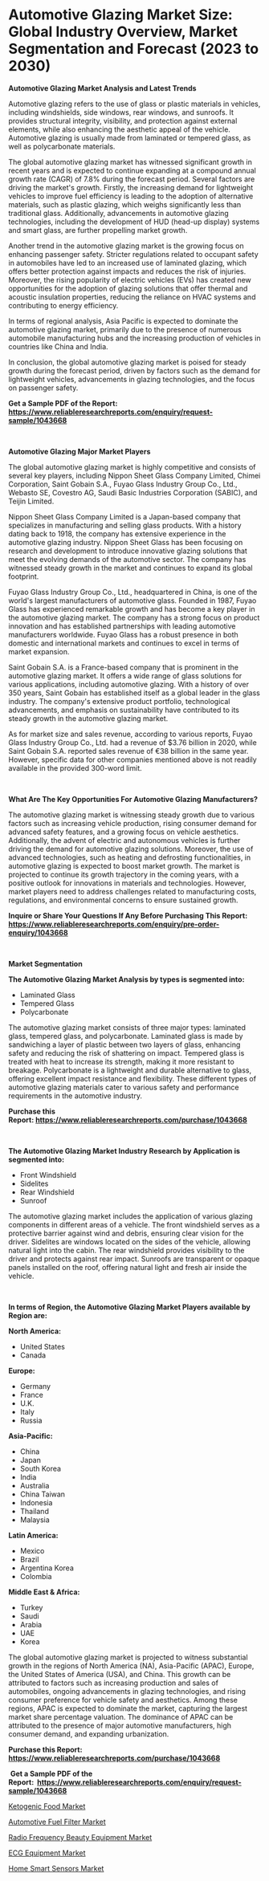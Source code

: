 <p><h1>Automotive Glazing Market Size: Global Industry Overview, Market Segmentation and Forecast (2023 to 2030)</h1></p><p><strong>Automotive Glazing Market Analysis and Latest Trends</strong></p>
<p><p>Automotive glazing refers to the use of glass or plastic materials in vehicles, including windshields, side windows, rear windows, and sunroofs. It provides structural integrity, visibility, and protection against external elements, while also enhancing the aesthetic appeal of the vehicle. Automotive glazing is usually made from laminated or tempered glass, as well as polycarbonate materials.</p><p>The global automotive glazing market has witnessed significant growth in recent years and is expected to continue expanding at a compound annual growth rate (CAGR) of 7.8% during the forecast period. Several factors are driving the market's growth. Firstly, the increasing demand for lightweight vehicles to improve fuel efficiency is leading to the adoption of alternative materials, such as plastic glazing, which weighs significantly less than traditional glass. Additionally, advancements in automotive glazing technologies, including the development of HUD (head-up display) systems and smart glass, are further propelling market growth.</p><p>Another trend in the automotive glazing market is the growing focus on enhancing passenger safety. Stricter regulations related to occupant safety in automobiles have led to an increased use of laminated glazing, which offers better protection against impacts and reduces the risk of injuries. Moreover, the rising popularity of electric vehicles (EVs) has created new opportunities for the adoption of glazing solutions that offer thermal and acoustic insulation properties, reducing the reliance on HVAC systems and contributing to energy efficiency.</p><p>In terms of regional analysis, Asia Pacific is expected to dominate the automotive glazing market, primarily due to the presence of numerous automobile manufacturing hubs and the increasing production of vehicles in countries like China and India.</p><p>In conclusion, the global automotive glazing market is poised for steady growth during the forecast period, driven by factors such as the demand for lightweight vehicles, advancements in glazing technologies, and the focus on passenger safety.</p></p>
<p><strong>Get a Sample PDF of the Report:&nbsp; <a href="https://www.reliableresearchreports.com/enquiry/request-sample/1043668">https://www.reliableresearchreports.com/enquiry/request-sample/1043668</a></strong></p>
<p>&nbsp;</p>
<p><strong>Automotive Glazing Major Market Players</strong></p>
<p><p>The global automotive glazing market is highly competitive and consists of several key players, including Nippon Sheet Glass Company Limited, Chimei Corporation, Saint Gobain S.A., Fuyao Glass Industry Group Co., Ltd., Webasto SE, Covestro AG, Saudi Basic Industries Corporation (SABIC), and Teijin Limited.</p><p>Nippon Sheet Glass Company Limited is a Japan-based company that specializes in manufacturing and selling glass products. With a history dating back to 1918, the company has extensive experience in the automotive glazing industry. Nippon Sheet Glass has been focusing on research and development to introduce innovative glazing solutions that meet the evolving demands of the automotive sector. The company has witnessed steady growth in the market and continues to expand its global footprint.</p><p>Fuyao Glass Industry Group Co., Ltd., headquartered in China, is one of the world's largest manufacturers of automotive glass. Founded in 1987, Fuyao Glass has experienced remarkable growth and has become a key player in the automotive glazing market. The company has a strong focus on product innovation and has established partnerships with leading automotive manufacturers worldwide. Fuyao Glass has a robust presence in both domestic and international markets and continues to excel in terms of market expansion.</p><p>Saint Gobain S.A. is a France-based company that is prominent in the automotive glazing market. It offers a wide range of glass solutions for various applications, including automotive glazing. With a history of over 350 years, Saint Gobain has established itself as a global leader in the glass industry. The company's extensive product portfolio, technological advancements, and emphasis on sustainability have contributed to its steady growth in the automotive glazing market.</p><p>As for market size and sales revenue, according to various reports, Fuyao Glass Industry Group Co., Ltd. had a revenue of $3.76 billion in 2020, while Saint Gobain S.A. reported sales revenue of €38 billion in the same year. However, specific data for other companies mentioned above is not readily available in the provided 300-word limit.</p></p>
<p>&nbsp;</p>
<p><strong>What Are The Key Opportunities For Automotive Glazing Manufacturers?</strong></p>
<p><p>The automotive glazing market is witnessing steady growth due to various factors such as increasing vehicle production, rising consumer demand for advanced safety features, and a growing focus on vehicle aesthetics. Additionally, the advent of electric and autonomous vehicles is further driving the demand for automotive glazing solutions. Moreover, the use of advanced technologies, such as heating and defrosting functionalities, in automotive glazing is expected to boost market growth. The market is projected to continue its growth trajectory in the coming years, with a positive outlook for innovations in materials and technologies. However, market players need to address challenges related to manufacturing costs, regulations, and environmental concerns to ensure sustained growth.</p></p>
<p><strong>Inquire or Share Your Questions If Any Before Purchasing This Report: <a href="https://www.reliableresearchreports.com/enquiry/pre-order-enquiry/1043668">https://www.reliableresearchreports.com/enquiry/pre-order-enquiry/1043668</a></strong></p>
<p>&nbsp;</p>
<p><strong>Market Segmentation</strong></p>
<p><strong>The Automotive Glazing Market Analysis by types is segmented into:</strong></p>
<p><ul><li>Laminated Glass</li><li>Tempered Glass</li><li>Polycarbonate</li></ul></p>
<p><p>The automotive glazing market consists of three major types: laminated glass, tempered glass, and polycarbonate. Laminated glass is made by sandwiching a layer of plastic between two layers of glass, enhancing safety and reducing the risk of shattering on impact. Tempered glass is treated with heat to increase its strength, making it more resistant to breakage. Polycarbonate is a lightweight and durable alternative to glass, offering excellent impact resistance and flexibility. These different types of automotive glazing materials cater to various safety and performance requirements in the automotive industry.</p></p>
<p><strong>Purchase this Report:&nbsp;<a href="https://www.reliableresearchreports.com/purchase/1043668">https://www.reliableresearchreports.com/purchase/1043668</a></strong></p>
<p>&nbsp;</p>
<p><strong>The Automotive Glazing Market Industry Research by Application is segmented into:</strong></p>
<p><ul><li>Front Windshield</li><li>Sidelites</li><li>Rear Windshield</li><li>Sunroof</li></ul></p>
<p><p>The automotive glazing market includes the application of various glazing components in different areas of a vehicle. The front windshield serves as a protective barrier against wind and debris, ensuring clear vision for the driver. Sidelites are windows located on the sides of the vehicle, allowing natural light into the cabin. The rear windshield provides visibility to the driver and protects against rear impact. Sunroofs are transparent or opaque panels installed on the roof, offering natural light and fresh air inside the vehicle.</p></p>
<p>&nbsp;</p>
<p><strong>In terms of Region, the Automotive Glazing Market Players available by Region are:</strong></p>
<p>
    <p> <strong> North America: </strong>
        <ul>
            <li>United States</li>
            <li>Canada</li>
        </ul>
        </p> 
    <p> <strong> Europe: </strong>
        <ul>
            <li>Germany</li>
            <li>France</li>
            <li>U.K.</li>
            <li>Italy</li>
            <li>Russia</li>
        </ul>
        </p> 
    <p> <strong> Asia-Pacific: </strong>
        <ul>
            <li>China</li>
            <li>Japan</li>
            <li>South Korea</li>
            <li>India</li>
            <li>Australia</li>
            <li>China Taiwan</li>
            <li>Indonesia</li>
            <li>Thailand</li>
            <li>Malaysia</li>
        </ul>
        </p> 
    <p> <strong> Latin America: </strong>
        <ul>
            <li>Mexico</li>
            <li>Brazil</li>
            <li>Argentina Korea</li>
            <li>Colombia</li>
        </ul>
        </p> 
    <p> <strong> Middle East & Africa: </strong>
        <ul>
            <li>Turkey</li>
            <li>Saudi</li>
            <li>Arabia</li>
            <li>UAE</li>
            <li>Korea</li>
        </ul>
    </p>
    </p>
<p><p>The global automotive glazing market is projected to witness substantial growth in the regions of North America (NA), Asia-Pacific (APAC), Europe, the United States of America (USA), and China. This growth can be attributed to factors such as increasing production and sales of automobiles, ongoing advancements in glazing technologies, and rising consumer preference for vehicle safety and aesthetics. Among these regions, APAC is expected to dominate the market, capturing the largest market share percentage valuation. The dominance of APAC can be attributed to the presence of major automotive manufacturers, high consumer demand, and expanding urbanization.</p></p>
<p><strong>Purchase this Report: <a href="https://www.reliableresearchreports.com/purchase/1043668">https://www.reliableresearchreports.com/purchase/1043668</a></strong></p>
<p>&nbsp;<strong>Get a Sample PDF of the Report:&nbsp;&nbsp;<a href="https://www.reliableresearchreports.com/enquiry/request-sample/1043668">https://www.reliableresearchreports.com/enquiry/request-sample/1043668</a></strong></p>
<p><strong></strong></p>
<p><p><a href="https://medium.com/@mikeflatley6362/ketogenic-food-market-trends-forecast-and-competitive-analysis-to-2030-fa517a3d4b98">Ketogenic Food Market</a></p><p><a href="https://github.com/marloy8/Market-Research-Report-List-1/blob/main/automotive-fuel-filter-market.md">Automotive Fuel Filter Market</a></p><p><a href="https://www.linkedin.com/pulse/radio-frequency-beauty-equipment-market-challenges-opportunities-hd1ke/">Radio Frequency Beauty Equipment Market</a></p><p><a href="https://www.linkedin.com/pulse/ecg-equipment-market-insights-players-forecast-till-2030-3sg8e/">ECG Equipment Market</a></p><p><a href="https://medium.com/@catherinemartinez15/home-smart-sensors-market-size-reveals-the-best-marketing-channels-in-global-industry-fab84a45b51c">Home Smart Sensors Market</a></p></p>